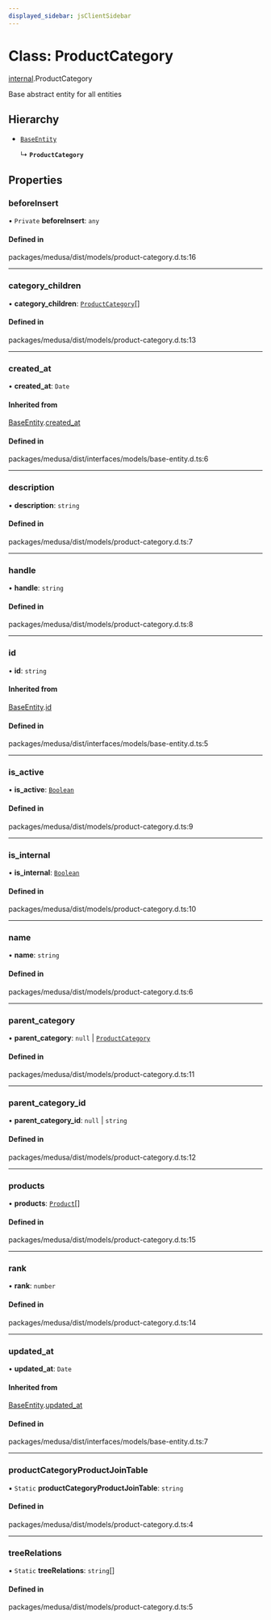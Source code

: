 ```yaml
---
displayed_sidebar: jsClientSidebar
---
```


# Class: ProductCategory

[internal](../modules/internal-3.md).ProductCategory

Base abstract entity for all entities

## Hierarchy

- [`BaseEntity`](internal-1.BaseEntity.md)

  ↳ **`ProductCategory`**

## Properties

### beforeInsert

• `Private` **beforeInsert**: `any`

#### Defined in

packages/medusa/dist/models/product-category.d.ts:16

___

### category\_children

• **category\_children**: [`ProductCategory`](internal-3.ProductCategory.md)[]

#### Defined in

packages/medusa/dist/models/product-category.d.ts:13

___

### created\_at

• **created\_at**: `Date`

#### Inherited from

[BaseEntity](internal-1.BaseEntity.md).[created_at](internal-1.BaseEntity.md#created_at)

#### Defined in

packages/medusa/dist/interfaces/models/base-entity.d.ts:6

___

### description

• **description**: `string`

#### Defined in

packages/medusa/dist/models/product-category.d.ts:7

___

### handle

• **handle**: `string`

#### Defined in

packages/medusa/dist/models/product-category.d.ts:8

___

### id

• **id**: `string`

#### Inherited from

[BaseEntity](internal-1.BaseEntity.md).[id](internal-1.BaseEntity.md#id)

#### Defined in

packages/medusa/dist/interfaces/models/base-entity.d.ts:5

___

### is\_active

• **is\_active**: [`Boolean`](../modules/internal-3.md#boolean)

#### Defined in

packages/medusa/dist/models/product-category.d.ts:9

___

### is\_internal

• **is\_internal**: [`Boolean`](../modules/internal-3.md#boolean)

#### Defined in

packages/medusa/dist/models/product-category.d.ts:10

___

### name

• **name**: `string`

#### Defined in

packages/medusa/dist/models/product-category.d.ts:6

___

### parent\_category

• **parent\_category**: ``null`` \| [`ProductCategory`](internal-3.ProductCategory.md)

#### Defined in

packages/medusa/dist/models/product-category.d.ts:11

___

### parent\_category\_id

• **parent\_category\_id**: ``null`` \| `string`

#### Defined in

packages/medusa/dist/models/product-category.d.ts:12

___

### products

• **products**: [`Product`](internal-3.Product.md)[]

#### Defined in

packages/medusa/dist/models/product-category.d.ts:15

___

### rank

• **rank**: `number`

#### Defined in

packages/medusa/dist/models/product-category.d.ts:14

___

### updated\_at

• **updated\_at**: `Date`

#### Inherited from

[BaseEntity](internal-1.BaseEntity.md).[updated_at](internal-1.BaseEntity.md#updated_at)

#### Defined in

packages/medusa/dist/interfaces/models/base-entity.d.ts:7

___

### productCategoryProductJoinTable

▪ `Static` **productCategoryProductJoinTable**: `string`

#### Defined in

packages/medusa/dist/models/product-category.d.ts:4

___

### treeRelations

▪ `Static` **treeRelations**: `string`[]

#### Defined in

packages/medusa/dist/models/product-category.d.ts:5
